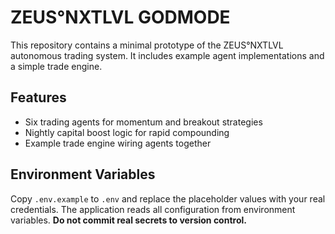 # ZEUS°NXTLVL GODMODE

This repository contains a minimal prototype of the ZEUS°NXTLVL autonomous trading system. It includes example agent implementations and a simple trade engine.

## Features
- Six trading agents for momentum and breakout strategies
- Nightly capital boost logic for rapid compounding
- Example trade engine wiring agents together


## Environment Variables

Copy `.env.example` to `.env` and replace the placeholder values with your real credentials. The application reads all configuration from environment variables. **Do not commit real secrets to version control.**
